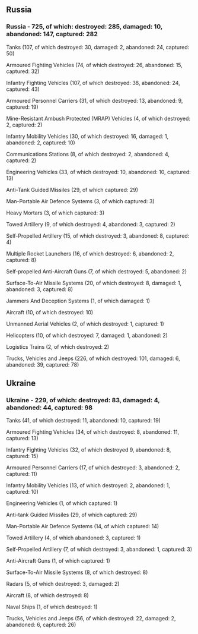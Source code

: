 
 
 ## Russia
 
 ### Russia - 725, of which: destroyed: 285, damaged: 10, abandoned: 147, captured: 282

 

 

 Tanks (107, of which destroyed: 30, damaged: 2, abandoned: 24, captured: 50)

 Armoured Fighting Vehicles (74, of which destroyed: 26, abandoned: 15, captured: 32)

 Infantry Fighting Vehicles (107, of which destroyed: 38, abandoned: 24, captured: 43)

 Armoured Personnel Carriers (31, of which destroyed: 13, abandoned: 9, captured: 19)

 Mine-Resistant Ambush Protected (MRAP) Vehicles (4, of which destroyed: 2, captured: 2)

 Infantry Mobility Vehicles (30, of which destroyed: 16, damaged: 1, abandoned: 2, captured: 10)

 Communications Stations (8, of which destroyed: 2, abandoned: 4, captured: 2)

 Engineering Vehicles (33, of which destroyed: 10, abandoned: 10, captured: 13)

 Anti-Tank Guided Missiles (29, of which captured: 29)

 Man-Portable Air Defence Systems (3, of which captured: 3)

 Heavy Mortars (3, of which captured: 3)

 Towed Artillery (9, of which destroyed: 4, abandoned: 3, captured: 2)

 Self-Propelled Artillery (15, of which destroyed: 3, abandoned: 8, captured: 4)

 Multiple Rocket Launchers (16, of which destroyed: 6, abandoned: 2, captured: 8)

 Self-propelled Anti-Aircraft Guns (7, of which destroyed: 5, abandoned: 2)

 Surface-To-Air Missile Systems (20, of which destroyed: 8, damaged: 1, abandoned: 3, captured: 8)

 Jammers And Deception Systems (1, of which damaged: 1)

 Aircraft (10, of which destroyed: 10)

 Unmanned Aerial Vehicles (2, of which destroyed: 1, captured: 1)

 Helicopters (10, of which destroyed: 7, damaged: 1, abandoned: 2)

 Logistics Trains (2, of which destroyed: 2)

 Trucks, Vehicles and Jeeps (226, of which destroyed: 101, damaged: 6, abandoned: 39, captured: 78)

 
 
 ## Ukraine
 
 ### Ukraine - 229, of which: destroyed: 83, damaged: 4, abandoned: 44, captured: 98

 

 

 Tanks (41, of which destroyed: 11, abandoned: 10, captured: 19)

 Armoured Fighting Vehicles (34, of which destroyed: 8, abandoned: 11, captured: 13)

 Infantry Fighting Vehicles (32, of which destroyed 9, abandoned: 8, captured: 15)

 Armoured Personnel Carriers (17, of which destroyed: 3, abandoned: 2, captured: 11)

 Infantry Mobility Vehicles (13, of which destroyed: 2, abandoned: 1, captured: 10)

 Engineering Vehicles (1, of which captured: 1)

 Anti-tank Guided Missiles (29, of which captured: 29)

 Man-Portable Air Defence Systems (14, of which captured: 14)

 Towed Artillery (4, of which abandoned: 3, captured: 1)

 Self-Propelled Artillery (7, of which destroyed: 3, abandoned: 1, captured: 3)

 Anti-Aircraft Guns (1, of which captured: 1)

 Surface-To-Air Missile Systems (8, of which destroyed: 8)

 

 

 Radars (5, of which destroyed: 3, damaged: 2)

 Aircraft (8, of which destroyed: 8)

 Naval Ships (1, of which destroyed: 1)

 Trucks, Vehicles and Jeeps (56, of which destroyed: 22, damaged: 2, abandoned: 6, captured: 26)

